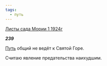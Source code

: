 ```yaml
---
tags:
  - путь
---
```

[Листы сада Мории 1 1924г](https://127.0.0.1:4002/agni/1924)

___239___

[Путь](../../../tags/#путь) общий не ведёт к Святой Горе.   

Считаю явление предательства наихудшим.   

